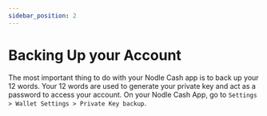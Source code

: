 ```yaml
---
sidebar_position: 2
---
```


# Backing Up your Account

The most important thing to do with your Nodle Cash app is to back up your 12 words. Your 12 words are used to generate your private key and act as a password to access your account.
On your Nodle Cash App, go to `Settings > Wallet Settings > Private Key backup`.
